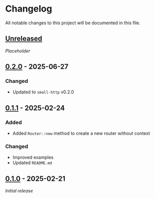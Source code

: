 # Changelog

All notable changes to this project will be documented in this file.

## [Unreleased]

_Placeholder_

## [0.2.0] - 2025-06-27

### Changed

-   Updated to `small-http` v0.2.0

## [0.1.1] - 2025-02-24

### Added

-   Added `Router::new` method to create a new router without context

### Changed

-   Improved examples
-   Updated `README.md`

## [0.1.0] - 2025-02-21

_Initial release_

[Unreleased]: https://github.com/bplaat/crates/compare/small-router%2Fv0.2.0...HEAD
[0.2.0]: https://github.com/bplaat/crates/releases/tag/small-router%2Fv0.2.0
[0.1.1]: https://github.com/bplaat/crates/releases/tag/small-router%2Fv0.1.1
[0.1.0]: https://github.com/bplaat/crates/releases/tag/small-router%2Fv0.1.0

